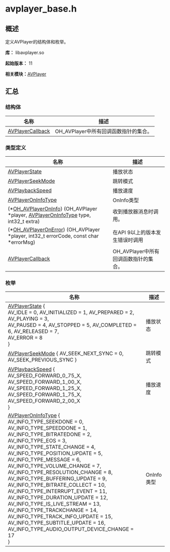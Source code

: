 # avplayer_base.h


## 概述

定义AVPlayer的结构体和枚举。

**库：** libavplayer.so

**起始版本：** 11

**相关模块：**[AVPlayer](_a_v_player.md)


## 汇总


### 结构体

| 名称 | 描述 | 
| -------- | -------- |
| [AVPlayerCallback](_a_v_player_callback.md) | OH_AVPlayer中所有回调函数指针的集合。 | 


### 类型定义

| 名称 | 描述 | 
| -------- | -------- |
| [AVPlayerState](_a_v_player.md#avplayerstate) | 播放状态 | 
| [AVPlayerSeekMode](_a_v_player.md#avplayerseekmode) | 跳转模式 | 
| [AVPlaybackSpeed](_a_v_player.md#avplaybackspeed) | 播放速度 | 
| [AVPlayerOnInfoType](_a_v_player.md#avplayeroninfotype) | OnInfo类型 | 
| (\*[OH_AVPlayerOnInfo](_a_v_player.md#oh_avplayeroninfo)) (OH_AVPlayer \*player, [AVPlayerOnInfoType](_a_v_player.md#avplayeroninfotype) type, int32_t extra) | 收到播放器消息时调用。 | 
| (\*[OH_AVPlayerOnError](_a_v_player.md#oh_avplayeronerror)) (OH_AVPlayer \*player, int32_t errorCode, const char \*errorMsg) | 在API 9以上的版本发生错误时调用 | 
| [AVPlayerCallback](_a_v_player.md#avplayercallback) | OH_AVPlayer中所有回调函数指针的集合。 | 


### 枚举

| 名称 | 描述 | 
| -------- | -------- |
| [AVPlayerState](_a_v_player.md#avplayerstate) {<br/>AV_IDLE = 0, AV_INITIALIZED = 1, AV_PREPARED = 2, AV_PLAYING = 3,<br/>AV_PAUSED = 4, AV_STOPPED = 5, AV_COMPLETED = 6, AV_RELEASED = 7,<br/>AV_ERROR = 8<br/>} | 播放状态 | 
| [AVPlayerSeekMode](_a_v_player.md#avplayerseekmode) { AV_SEEK_NEXT_SYNC = 0, AV_SEEK_PREVIOUS_SYNC } | 跳转模式 | 
| [AVPlaybackSpeed](_a_v_player.md#avplaybackspeed) {<br/>AV_SPEED_FORWARD_0_75_X, AV_SPEED_FORWARD_1_00_X, AV_SPEED_FORWARD_1_25_X, AV_SPEED_FORWARD_1_75_X,<br/>AV_SPEED_FORWARD_2_00_X<br/>} | 播放速度 | 
| [AVPlayerOnInfoType](_a_v_player.md#avplayeroninfotype) {<br/>AV_INFO_TYPE_SEEKDONE = 0, AV_INFO_TYPE_SPEEDDONE = 1, AV_INFO_TYPE_BITRATEDONE = 2, AV_INFO_TYPE_EOS = 3,<br/>AV_INFO_TYPE_STATE_CHANGE = 4, AV_INFO_TYPE_POSITION_UPDATE = 5, AV_INFO_TYPE_MESSAGE = 6, AV_INFO_TYPE_VOLUME_CHANGE = 7,<br/>AV_INFO_TYPE_RESOLUTION_CHANGE = 8, AV_INFO_TYPE_BUFFERING_UPDATE = 9, AV_INFO_TYPE_BITRATE_COLLECT = 10, AV_INFO_TYPE_INTERRUPT_EVENT = 11,<br/>AV_INFO_TYPE_DURATION_UPDATE = 12, AV_INFO_TYPE_IS_LIVE_STREAM = 13, AV_INFO_TYPE_TRACKCHANGE = 14, AV_INFO_TYPE_TRACK_INFO_UPDATE = 15,<br/>AV_INFO_TYPE_SUBTITLE_UPDATE = 16, AV_INFO_TYPE_AUDIO_OUTPUT_DEVICE_CHANGE = 17<br/>} | OnInfo类型 | 

